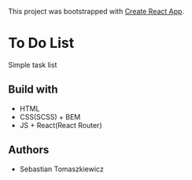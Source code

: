 This project was bootstrapped with [Create React App](https://github.com/facebook/create-react-app).

# To Do List

Simple task list

## Build with

* HTML
* CSS(SCSS) + BEM
* JS + React(React Router)

## Authors

* Sebastian Tomaszkiewicz
